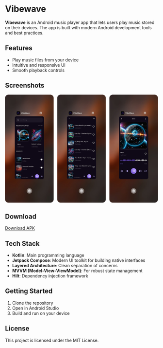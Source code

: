 # Vibewave

**Vibewave** is an Android music player app that lets users play music stored on their devices. The app is built with modern Android development tools and best practices.

## Features

- Play music files from your device
- Intuitive and responsive UI
- Smooth playback controls

## Screenshots

![Vibewave Screenshot](screenshots/vibewave_main.png)

## Download

[Download APK](https://github.com/4d254c8b-5e7f-4ff0-9adf-692be0382334)

## Tech Stack

- **Kotlin**: Main programming language
- **Jetpack Compose**: Modern UI toolkit for building native interfaces
- **Layered Architecture**: Clean separation of concerns
- **MVVM (Model-View-ViewModel)**: For robust state management
- **Hilt**: Dependency injection framework

## Getting Started

1. Clone the repository
2. Open in Android Studio
3. Build and run on your device

## License

This project is licensed under the MIT License.

